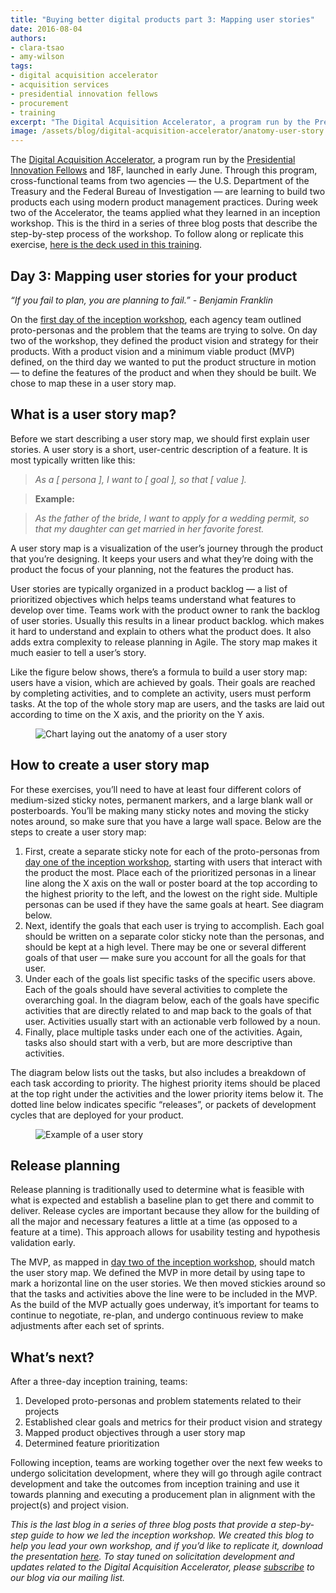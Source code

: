 ```yaml
---
title: "Buying better digital products part 3: Mapping user stories"
date: 2016-08-04 
authors:
- clara-tsao
- amy-wilson
tags:
- digital acquisition accelerator
- acquisition services
- presidential innovation fellows
- procurement
- training
excerpt: "The Digital Acquisition Accelerator, a program run by the Presidential Innovation Fellows and 18F, launched in early June. Through this program, cross-functional teams from two agencies — the U.S. Department of the Treasury and the Federal Bureau of Investigation — are learning to build two products each using modern product management practices. During week two of the Accelerator, the teams applied what they learned in an inception workshop. This is the third in a series of three blog posts that describe the step-by-step process of the workshop."
image: /assets/blog/digital-acquisition-accelerator/anatomy-user-story.png
---
```


The [Digital Acquisition Accelerator](https://pages.18f.gov/digitalaccelerator/), a program run by the [Presidential Innovation Fellows](https://presidentialinnovationfellows.gov/) and 18F, launched in early June. Through this program, cross-functional teams from two agencies — the U.S. Department of the Treasury and the Federal Bureau of Investigation — are learning to build two products each using modern product management practices. During week two of the Accelerator, the teams applied what they learned in an inception workshop. This is the third in a series of three blog posts that describe the step-by-step process of the workshop. To follow along or replicate this exercise, [here is the deck used in this training](https://pages.18f.gov/digitalaccelerator/assets/workshop-day-three.pdf).
## Day 3: Mapping user stories for your product 

*“If you fail to plan, you are planning to fail.” - Benjamin Franklin*

On the [first day of the inception workshop](https://18f.gsa.gov/2016/07/21/buying-better-digital-products-part-1-proto-personas-and-understanding-the-problem/), each agency team outlined proto-personas and the problem that the teams are trying to solve. On day two of the workshop, they defined the product vision and strategy for their products. With a product vision and a minimum viable product (MVP) defined, on the third day we wanted to put the product structure in motion — to define the features of the product and when they should be built. We chose to map these in a user story map. 

## What is a user story map? 

Before we start describing a user story map, we should first explain user stories. A user story is a short, user-centric description of a feature. It is most typically written like this:

> *As a [ persona ], I want to [ goal ], so that [ value ].*

> **Example:** 

> *As the father of the bride, I want to apply for a wedding permit, so that my daughter can get married in her favorite forest.*

A user story map is a visualization of the user’s journey through the product that you’re designing. It keeps your users and what they’re doing with the product the focus of your planning, not the features the product has. 

User stories are typically organized in a product backlog — a list of prioritized objectives which helps teams understand what features to develop over time. Teams work with the product owner to rank the backlog of user stories. Usually this results in a linear product backlog. which makes it hard to understand and explain to others what the product does. It also adds extra complexity to release planning in Agile. The story map makes it much easier to tell a user’s story. 

Like the figure below shows, there’s a formula to build a user story map: users have a vision, which are achieved by goals. Their goals are reached by completing activities, and to complete an activity, users must perform tasks. At the top of the whole story map are users, and the tasks are laid out according to time on the X axis, and the priority on the Y axis. 

<figure>
	<img src="{{site.baseurl}}/assets/blog/digital-acquisition-accelerator/anatomy-user-story.png" alt= "Chart laying out the anatomy of a user story">
</figure>


## How to create a user story map

For these exercises, you’ll need to have at least four different colors of medium-sized sticky notes, permanent markers, and a large blank wall or posterboards. You’ll be making many sticky notes and moving the sticky notes around, so make sure that you have a large wall space. Below are the steps to create a user story map:

1. First, create a separate sticky note for each of the proto-personas from [day one of the inception workshop](https://18f.gsa.gov/2016/07/21/buying-better-digital-products-part-1-proto-personas-and-understanding-the-problem/), starting with users that interact with the product the most. Place each of the prioritized personas in a linear line along the X axis on the wall or poster board at the top according to the highest priority to the left, and the lowest on the right side. Multiple personas can be used if they have the same goals at heart. See diagram below. 
2. Next, identify the goals that each user is trying to accomplish. Each goal should be written on a separate color sticky note than the personas, and should be kept at a high level. There may be one or several different goals of that user — make sure you account for all the goals for that user. 
3. Under each of the goals list specific tasks of the specific users above. Each of the goals should have several activities to complete the overarching goal. In the diagram below, each of the goals have specific activities that are directly related to and map back to the goals of that user. Activities usually start with an actionable verb followed by a noun.
4. Finally, place multiple tasks under each one of the activities. Again, tasks also should start with a verb, but are more descriptive than activities.

The diagram below lists out the tasks, but also includes a breakdown of each task according to priority. The highest priority items should be placed at the top right under the activities and the lower priority items below it. The dotted line below indicates specific “releases”, or packets of development cycles that are deployed for your product. 

<figure>
	<img src="{{site.baseurl}}/assets/blog/digital-acquisition-accelerator/example-user-story.png" alt= "Example of a user story">
</figure>

## Release planning

Release planning is traditionally used to determine what is feasible with what is expected and establish a baseline plan to get there and commit to deliver. Release cycles are important because they allow for the building of all the major and necessary features a little at a time (as opposed to a feature at a time). This approach allows for usability testing and hypothesis validation early. 

The MVP, as mapped in [day two of the inception workshop](https://18f.gsa.gov/2016/07/26/buying-better-digital-products-part-2-setting-the-product-vision-and-strategy/), should match the user story map. We  defined the MVP in more detail by using tape to mark a horizontal line on the user stories. We then moved stickies around so that the tasks and activities above the line were to be included in the MVP. As the build of the MVP actually goes underway, it’s important for teams to continue to negotiate, re-plan, and undergo continuous review to make adjustments after each set of sprints.

## What’s next? 

After a three-day inception training, teams: 

1. Developed proto-personas and problem statements related to their projects
2. Established clear goals and metrics for their product vision and strategy
3. Mapped product objectives through a user story map
4. Determined feature prioritization

Following inception, teams are working together over the next few weeks to undergo solicitation development, where they will go through agile contract development and take the outcomes from inception training and use it towards planning and executing a producement plan in alignment with the project(s) and project vision. 


*This is the last blog in a series of three blog posts that provide a step-by-step guide to how we led the inception workshop. We created this blog to help you lead your own workshop, and if you’d like to replicate it, download the presentation [here](https://pages.18f.gov/digitalaccelerator/assets/workshop-day-three.pdf). To stay tuned on solicitation development and updates related to the Digital Acquisition Accelerator, please [subscribe](https://medium.us13.list-manage.com/subscribe/post?u=5dc46345e0302158f44cf54d5&id=118734743e) to our blog via our mailing list.* 












